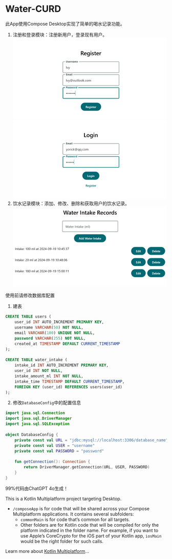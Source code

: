 # Water-CURD
此App使用Compose Desktop实现了简单的喝水记录功能。

1. 注册和登录模块：注册新用户，登录现有用户。
![Register](image/register.png)
![Login](image/login.png)
2. 饮水记录模块：添加、修改、删除和获取用户的饮水记录。
![Water Intake Records](image/water_intake_records.png)

使用前请修改数据库配置

1. 建表
```sql
CREATE TABLE users (
    user_id INT AUTO_INCREMENT PRIMARY KEY,
    username VARCHAR(50) NOT NULL,
    email VARCHAR(100) UNIQUE NOT NULL,
    password VARCHAR(255) NOT NULL,
    created_at TIMESTAMP DEFAULT CURRENT_TIMESTAMP
);

CREATE TABLE water_intake (
    intake_id INT AUTO_INCREMENT PRIMARY KEY,
    user_id INT NOT NULL,
    intake_amount_ml INT NOT NULL,
    intake_time TIMESTAMP DEFAULT CURRENT_TIMESTAMP,
    FOREIGN KEY (user_id) REFERENCES users(user_id)
);
```

2. 修改`DatabaseConfig`中的配置信息
```kotlin
import java.sql.Connection
import java.sql.DriverManager
import java.sql.SQLException

object DatabaseConfig {
    private const val URL = "jdbc:mysql://localhost:3306/database_name"
    private const val USER = "username"
    private const val PASSWORD = "password"

    fun getConnection(): Connection {
        return DriverManager.getConnection(URL, USER, PASSWORD)
    }
}
```

99%代码由ChatGPT 4o生成！

This is a Kotlin Multiplatform project targeting Desktop.

* `/composeApp` is for code that will be shared across your Compose Multiplatform applications.
  It contains several subfolders:
  - `commonMain` is for code that’s common for all targets.
  - Other folders are for Kotlin code that will be compiled for only the platform indicated in the folder name.
    For example, if you want to use Apple’s CoreCrypto for the iOS part of your Kotlin app,
    `iosMain` would be the right folder for such calls.


Learn more about [Kotlin Multiplatform](https://www.jetbrains.com/help/kotlin-multiplatform-dev/get-started.html)…